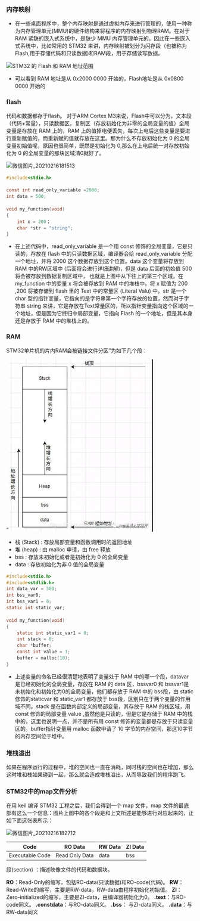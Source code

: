 ### 内存映射
+ 在一些桌面程序中，整个内存映射是通过虚拟内存来进行管理的，使用一种称为内存管理单元(MMU)的硬件结构来将程序的内存映射到物理RAM。在对于 RAM 紧缺的嵌入式系统中，是缺少 MMU 内存管理单元的。因此在一些嵌入式系统中，比如常用的 STM32 来讲，内存映射被划分为闪存段（也被称为Flash,用于存储代码和只读数据)和RAM段，用于存储读写数据。

![STM32 的 Flash 和 RAM 地址范围](https://gitee.com/wang_chunfeng/pic-go/raw/master/img/20210216160957.png)

+ 可以看到 RAM 地址是从 0x2000 0000 开始的，Flash地址是从 0x0800 0000 开始的

### flash
代码和数据都存于flash。
对于ARM Cortex M3来说，Flash中可以分为，文本段（代码+常量），只读数据区，复制区（存放初始化为非零的全局变量的值）全局变量是存放在 RAM 上的，RAM 上的值掉电便丢失，每次上电后这些变量是要进行重新赋值的，而重新赋的值就存放在这里。那为什么不存放初始化为 0 的全局变量初始值呢，原因也很简单，既然是初始化为 0,那么在上电后统一对存放初始化为 0 的全局变量的那块区域清0就好了。

![微信图片_20210216181513](https://gitee.com/wang_chunfeng/pic-go/raw/master/img/20210216181552.jpg)

```c
#include<stdio.h>

const int read_only_variable =2000;
int data = 500;

void my_function(void)
{
	int x = 200；    
	char *str = "string";
}
```
+ 在上述代码中，read_only_variable 是一个用 const 修饰的全局变量，它是只读的，存放在 flash 中的只读数据区域，编译器会给 read_only_variable 分配一个地址，并将 2000 这个数据存放到这个位置。data 这个变量将存放到 RAM 中的RW区域中 (后面将会进行详细讲解)，但是 data 后面的初始值 500 将会被存放到数据复制区域中， 也就是上图中从下往上的第三个区域。在 my_function 中的变量 x 将会被存放到 RAM 中的堆栈中，将 x 赋值为 200 ,200 将被存储到 flash 里的 Text 中的常量区 (Literal Valu) 中。str 是一个 char 型的指针变量，它指向的是字符串第一个字符存放的位置，然而对于字符串 string 来讲，它是存放在Text常量区的，所以指针变量指向这个区域的一个地址，但是因为它终归中局部变量，它指向 Flash 的一个地址，但是其本身还是存放于 RAM 中的堆栈上的。

### RAM
STM32单片机的片内RAM会被链接文件分区”为如下几个段：

“![微信图片_20210216182053](assets/微信图片_20210216182053.jpg)

+ 栈 (Stack) : 存放局部变量和函数调用时的返回地址
+ 堆 (heap) : 由 malloc 申请，由 free 释放
+ bss : 存放未初始化或者是初始化为 0 的全局变量
+ data : 存放初始化为非 0 值的全局变量

```c
#include<stdio.h>
#include<stdlib.h>
int data_var = 500;
int bss_var0;
int bss_var1 = 0;
static int static_var;

void my_function(void)
{
	static int static_var1 = 0;
    int stack = 0;
    char *buffer;    
	const int value = 1;
    buffer = malloc(10);
}
```

+ 上述变量的命名已经很清楚地表明了变量处于 RAM 中的哪一个段，datavar 是已经初始化的全局变量，存放在 RAM 的 data 区，bssvar0 和 bssvar1是未初始化和初始化为0的全局变量，他们都存放于 RAM 中的 bss段，由 static 修饰的staticvar 和 static_var1 都存放于 bss段，区别只在于两个变量的作用域不同。stack 是在函数内部定义的局部变量，其存放于 RAM 的栈区域，用 const 修饰的局部变量 value ,虽然他是只读的，但是它是存储于 RAM 中的栈中的，这里也说明一点，并不是所有用 const 修饰的变量都是存放于只读变量区的。buffer指针变量用 malloc 函数申请了 10 字节的内存空间，那这10字节的内存空间位于堆中。

### 堆栈溢出
如果在程序运行的过程中，堆的空间也一直在消耗，同时栈的空间也在增加，那么这时堆和栈如果碰到一起，那么就会造成堆栈溢出，从而导致我们的程序跑飞。

### STM32中的map文件分析
在用 keil 编译 STM32 工程之后，我们会得到一个 map 文件，map 文件的最底部有这么一个信息：图片上图中的各个段是和上文所述是能够进行对应起来的，正如下面这张表所示：

![微信图片_20210216182712](https://gitee.com/wang_chunfeng/pic-go/raw/master/img/20210216182727.jpg)

|Code	|RO Data	|RW Data	|ZI Data|
|---|---|---|---|
|Executable Code|	Read Only Data|	data	|bss|

段(section) ：描述映像文件的代码和数据块。

**RO**：Read-Only的缩写，包括RO-data(只读数据)和RO-code(代码)。
**RW**：Read-Write的缩写，主要是RW-data，RW-data由程序初始化初始值。 
**ZI**：Zero-initialized的缩写，主要是ZI-data，由编译器初始化为0。 
**.text**：与RO-code同义。
**.constdata**：与RO-data同义。 
**.bss**： 与ZI-data同义。
**.data**：与RW-data同义